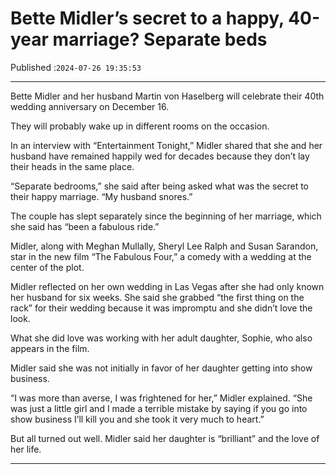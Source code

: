 # Bette Midler’s secret to a happy, 40-year marriage? Separate beds

Published :`2024-07-26 19:35:53`

---

Bette Midler and her husband Martin von Haselberg will celebrate their 40th wedding anniversary on December 16.

They will probably wake up in different rooms on the occasion.

In an interview with “Entertainment Tonight,” Midler shared that she and her husband have remained happily wed for decades because they don’t lay their heads in the same place.

“Separate bedrooms,” she said after being asked what was the secret to their happy marriage. “My husband snores.”

The couple has slept separately since the beginning of her marriage, which she said has “been a fabulous ride.”

Midler, along with Meghan Mullally, Sheryl Lee Ralph and Susan Sarandon, star in the new film “The Fabulous Four,” a comedy with a wedding at the center of the plot.

Midler reflected on her own wedding in Las Vegas after she had only known her husband for six weeks. She said she grabbed “the first thing on the rack” for their wedding because it was impromptu and she didn’t love the look.

What she did love was working with her adult daughter, Sophie, who also appears in the film.

Midler said she was not initially in favor of her daughter getting into show business.

“I was more than averse, I was frightened for her,” Midler explained. “She was just a little girl and I made a terrible mistake by saying if you go into show business I’ll kill you and she took it very much to heart.”

But all turned out well. Midler said her daughter is “brilliant” and the love of her life.

---

